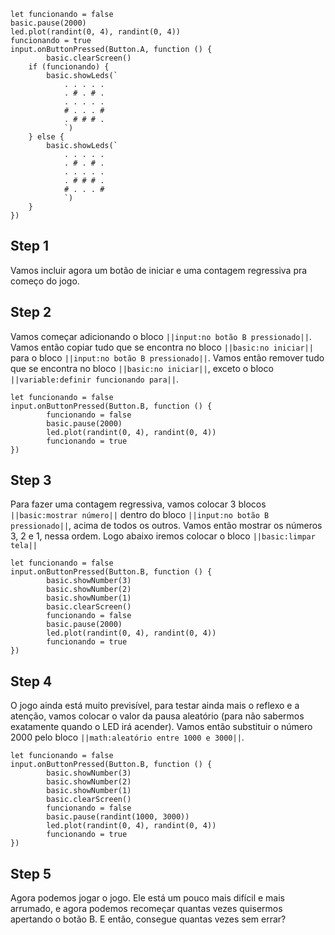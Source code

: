 


```template
let funcionando = false
basic.pause(2000)
led.plot(randint(0, 4), randint(0, 4))
funcionando = true
input.onButtonPressed(Button.A, function () {
		basic.clearScreen()
    if (funcionando) {
        basic.showLeds(`
            . . . . .
            . # . # .
            . . . . .
            # . . . #
            . # # # .
            `)
    } else {
        basic.showLeds(`
            . . . . .
            . # . # .
            . . . . .
            . # # # .
            # . . . #
            `)
    }
})
```



## Step 1

Vamos incluir agora um botão de iniciar e uma contagem regressiva pra começo do jogo.

## Step 2

Vamos começar adicionando o bloco ``||input:no botão B pressionado||``. Vamos então 
copiar tudo que se encontra no bloco ``||basic:no iniciar||`` para o bloco 
``||input:no botão B pressionado||``. Vamos então remover tudo que se encontra no bloco 
``||basic:no iniciar||``, exceto o bloco ``||variable:definir funcionando para||``.


```blocks
let funcionando = false
input.onButtonPressed(Button.B, function () {
		funcionando = false
		basic.pause(2000)
		led.plot(randint(0, 4), randint(0, 4))
		funcionando = true
})
```

## Step 3

Para fazer uma contagem regressiva, vamos colocar 3 blocos ``||basic:mostrar número||`` 
dentro do bloco ``||input:no botão B pressionado||``, acima de todos os outros. Vamos 
então mostrar os números 3, 2 e 1, nessa ordem. Logo abaixo iremos colocar o bloco 
``||basic:limpar tela||``


```blocks
let funcionando = false
input.onButtonPressed(Button.B, function () {
		basic.showNumber(3)
		basic.showNumber(2)
		basic.showNumber(1)
		basic.clearScreen()
		funcionando = false
		basic.pause(2000)
		led.plot(randint(0, 4), randint(0, 4))
		funcionando = true
})
```

## Step 4

O jogo ainda está muito previsível, para testar ainda mais o reflexo e a atenção, vamos 
colocar o valor da pausa aleatório (para não sabermos exatamente quando o LED irá acender). 
Vamos então substituir o número 2000 pelo bloco ``||math:aleatório entre 1000 e 3000||``.


```blocks
let funcionando = false
input.onButtonPressed(Button.B, function () {
		basic.showNumber(3)
		basic.showNumber(2)
		basic.showNumber(1)
		basic.clearScreen()
		funcionando = false
		basic.pause(randint(1000, 3000))
		led.plot(randint(0, 4), randint(0, 4))
		funcionando = true
})
```

## Step 5

Agora podemos jogar o jogo. Ele está um pouco mais difícil e mais arrumado, e agora 
podemos recomeçar quantas vezes quisermos apertando o botão B. E então, consegue 
quantas vezes sem errar?








